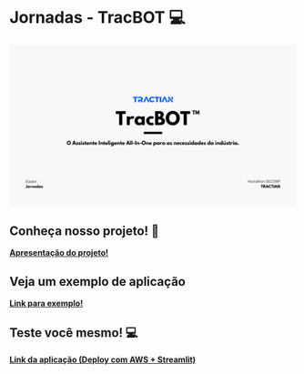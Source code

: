 # Jornadas - TracBOT 💻

<img width="1086" alt="mac-logo" src="https://github.com/ryanviana/tractian-hackathon/blob/main/Jornadas%20-%20Hackathon%20Tractian.png">

## Conheça nosso projeto! 📄

**[Apresentação do projeto!](https://github.com/usuario/projeto)**

## Veja um exemplo de aplicação

**[Link para exemplo!](https://github.com/ryanviana/tractian-hackathon/blob/main/Video.mp4)**

## Teste você mesmo! 💻

**[Link da aplicação (Deploy com AWS + Streamlit)](https://tracbot-jornadas.streamlit.app/)**
